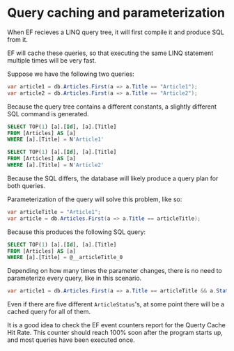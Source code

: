 # Query caching and parameterization

When EF recieves a LINQ query tree, it will first compile it and produce SQL from it.

EF will cache these queries, so that executing the same LINQ statement multiple times will be very fast.

Suppose we have the following two queries:

```cs
var article1 = db.Articles.First(a => a.Title == "Article1");
var article2 = db.Articles.First(a => a.Title == "Article2");
```

Because the query tree contains a different constants, a slightly different SQL command is generated.

```sql
SELECT TOP(1) [a].[Id], [a].[Title]
FROM [Articles] AS [a]
WHERE [a].[Title] = N'Article1'

SELECT TOP(1) [a].[Id], [a].[Title]
FROM [Articles] AS [a]
WHERE [a].[Title] = N'Article2'
```

Because the SQL differs, the database will likely produce a query plan for both queries.

Parameterization of the query will solve this problem, like so:

```cs
var articleTitle = "Article1";
var article = db.Articles.First(a => a.Title == articleTitle);
```

Because this produces the following SQL query:

```sql
SELECT TOP(1) [a].[Id], [a].[Title]
FROM [Articles] AS [a]
WHERE [a].[Title] = @__articleTitle_0
```

Depending on how many times the parameter changes, there is no need to parameterize every query, like in this scenario.

```cs
var article1 = db.Articles.First(a => a.Title == articleTitle && a.Status == ArticleStatus.Published);
```

Even if there are five different `ArticleStatus`'s, at some point there will be a cached query for all of them.

It is a good idea to check the EF event counters report for the Querty Cache Hit Rate. This counter should reach 100% soon after the program starts up, and most queries have been executed once.